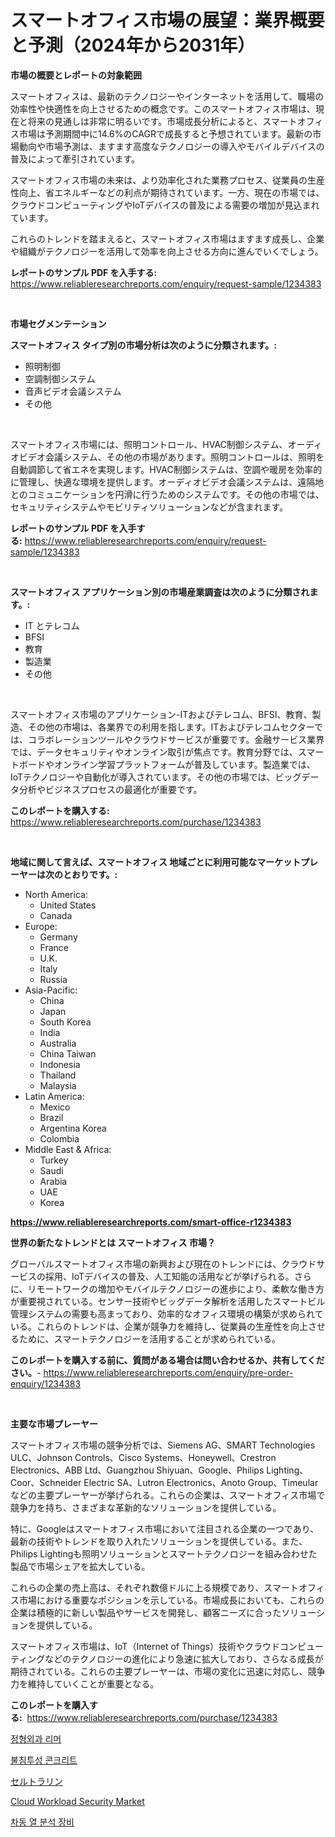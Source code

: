 <p><h1>スマートオフィス市場の展望：業界概要と予測（2024年から2031年）</h1></p><p><strong>市場の概要とレポートの対象範囲</strong></p>
<p><p>スマートオフィスは、最新のテクノロジーやインターネットを活用して、職場の効率性や快適性を向上させるための概念です。このスマートオフィス市場は、現在と将来の見通しは非常に明るいです。市場成長分析によると、スマートオフィス市場は予測期間中に14.6%のCAGRで成長すると予想されています。最新の市場動向や市場予測は、ますます高度なテクノロジーの導入やモバイルデバイスの普及によって牽引されています。</p><p>スマートオフィス市場の未来は、より効率化された業務プロセス、従業員の生産性向上、省エネルギーなどの利点が期待されています。一方、現在の市場では、クラウドコンピューティングやIoTデバイスの普及による需要の増加が見込まれています。</p><p>これらのトレンドを踏まえると、スマートオフィス市場はますます成長し、企業や組織がテクノロジーを活用して効率を向上させる方向に進んでいくでしょう。</p></p>
<p><strong>レポートのサンプル PDF を入手する:</strong> <a href="https://www.reliableresearchreports.com/enquiry/request-sample/1234383">https://www.reliableresearchreports.com/enquiry/request-sample/1234383</a></p>
<p>&nbsp;</p>
<p><strong>市場セグメンテーション</strong></p>
<p><strong>スマートオフィス タイプ別の市場分析は次のように分類されます。:</strong></p>
<p><ul><li>照明制御</li><li>空調制御システム</li><li>音声ビデオ会議システム</li><li>その他</li></ul></p>
<p>&nbsp;</p>
<p><p>スマートオフィス市場には、照明コントロール、HVAC制御システム、オーディオビデオ会議システム、その他の市場があります。照明コントロールは、照明を自動調節して省エネを実現します。HVAC制御システムは、空調や暖房を効率的に管理し、快適な環境を提供します。オーディオビデオ会議システムは、遠隔地とのコミュニケーションを円滑に行うためのシステムです。その他の市場では、セキュリティシステムやモビリティソリューションなどが含まれます。</p></p>
<p><strong>レポートのサンプル PDF を入手する:</strong>&nbsp;<a href="https://www.reliableresearchreports.com/enquiry/request-sample/1234383">https://www.reliableresearchreports.com/enquiry/request-sample/1234383</a></p>
<p>&nbsp;</p>
<p><strong> スマートオフィス アプリケーション別の市場産業調査は次のように分類されます。:</strong></p>
<p><ul><li>IT とテレコム</li><li>BFSI</li><li>教育</li><li>製造業</li><li>その他</li></ul></p>
<p>&nbsp;</p>
<p><p>スマートオフィス市場のアプリケーション-ITおよびテレコム、BFSI、教育、製造、その他の市場は、各業界での利用を指します。ITおよびテレコムセクターでは、コラボレーションツールやクラウドサービスが重要です。金融サービス業界では、データセキュリティやオンライン取引が焦点です。教育分野では、スマートボードやオンライン学習プラットフォームが普及しています。製造業では、IoTテクノロジーや自動化が導入されています。その他の市場では、ビッグデータ分析やビジネスプロセスの最適化が重要です。</p></p>
<p><strong>このレポートを購入する:</strong>&nbsp; <a href="https://www.reliableresearchreports.com/purchase/1234383">https://www.reliableresearchreports.com/purchase/1234383</a></p>
<p>&nbsp;</p>
<p><strong>地域に関して言えば、スマートオフィス 地域ごとに利用可能なマーケットプレーヤーは次のとおりです。:</strong></p>
<p><ul>
    <li>
        North America:
        <ul>
            <li>United States</li>
            <li>Canada</li>
        </ul>
    </li>
    <li>
        Europe:
        <ul>
            <li>Germany</li>
            <li>France</li>
            <li>U.K.</li>
            <li>Italy</li>
            <li>Russia</li>
        </ul>
    </li>
    <li>
        Asia-Pacific:
        <ul>
            <li>China</li>
            <li>Japan</li>
            <li>South Korea</li>
            <li>India</li>
            <li>Australia</li>
            <li>China Taiwan</li>
            <li>Indonesia</li>
            <li>Thailand</li>
            <li>Malaysia</li>
        </ul>
    </li>
    <li>
        Latin America:
        <ul>
            <li>Mexico</li>
            <li>Brazil</li>
            <li>Argentina Korea</li>
            <li>Colombia</li>
        </ul>
    </li>
    <li>
        Middle East & Africa:
        <ul>
            <li>Turkey</li>
            <li>Saudi</li>
            <li>Arabia</li>
            <li>UAE</li>
            <li>Korea</li>
        </ul>
    </li>
    </ul></p>
<p><strong><a href="https://www.reliableresearchreports.com/smart-office-r1234383">https://www.reliableresearchreports.com/smart-office-r1234383</a></strong>&nbsp;</p>
<p><strong>世界の新たなトレンドとは スマートオフィス 市場？</strong></p>
<p><p>グローバルスマートオフィス市場の新興および現在のトレンドには、クラウドサービスの採用、IoTデバイスの普及、人工知能の活用などが挙げられる。さらに、リモートワークの増加やモバイルテクノロジーの進歩により、柔軟な働き方が重要視されている。センサー技術やビッグデータ解析を活用したスマートビル管理システムの需要も高まっており、効率的なオフィス環境の構築が求められている。これらのトレンドは、企業が競争力を維持し、従業員の生産性を向上させるために、スマートテクノロジーを活用することが求められている。</p></p>
<p><strong>このレポートを購入する前に、質問がある場合は問い合わせるか、共有してください。</strong>- <a href="https://www.reliableresearchreports.com/enquiry/pre-order-enquiry/1234383">https://www.reliableresearchreports.com/enquiry/pre-order-enquiry/1234383</a></p>
<p>&nbsp;</p>
<p><strong>主要な市場プレーヤー</strong></p>
<p><p>スマートオフィス市場の競争分析では、Siemens AG、SMART Technologies ULC、Johnson Controls、Cisco Systems、Honeywell、Crestron Electronics、ABB Ltd、Guangzhou Shiyuan、Google、Philips Lighting、Coor、Schneider Electric SA、Lutron Electronics、Anoto Group、Timeularなどの主要プレーヤーが挙げられる。これらの企業は、スマートオフィス市場で競争力を持ち、さまざまな革新的なソリューションを提供している。</p><p>特に、Googleはスマートオフィス市場において注目される企業の一つであり、最新の技術やトレンドを取り入れたソリューションを提供している。また、Philips Lightingも照明ソリューションとスマートテクノロジーを組み合わせた製品で市場シェアを拡大している。</p><p>これらの企業の売上高は、それぞれ数億ドルに上る規模であり、スマートオフィス市場における重要なポジションを示している。市場成長においても、これらの企業は積極的に新しい製品やサービスを開発し、顧客ニーズに合ったソリューションを提供している。</p><p>スマートオフィス市場は、IoT（Internet of Things）技術やクラウドコンピューティングなどのテクノロジーの進化により急速に拡大しており、さらなる成長が期待されている。これらの主要プレーヤーは、市場の変化に迅速に対応し、競争力を維持していくことが重要となる。</p></p>
<p><strong>このレポートを購入する:</strong>&nbsp;&nbsp;<a href="https://www.reliableresearchreports.com/purchase/1234383">https://www.reliableresearchreports.com/purchase/1234383</a></p>
<p><p><a href="https://github.com/fredrickeglers/Market-Research-Report-List-1/blob/main/527206536379.md">정형외과 리머</a></p><p><a href="https://medium.com/@rowanmaggio/%EB%B6%88%EC%B9%A8%ED%88%AC-%EC%BD%98%ED%81%AC%EB%A6%AC%ED%8A%B8-%EC%8B%9C%EC%9E%A5-%EA%B2%BD%EC%9F%81-%EB%B6%84%EC%84%9D-%EC%8B%9C%EC%9E%A5-%EB%8F%99%ED%96%A5-%EB%B0%8F-2031%EB%85%84%EA%B9%8C%EC%A7%80%EC%9D%98-%EC%98%88%EC%B8%A1-ff370e75d269">불침투성 콘크리트</a></p><p><a href="https://medium.com/@jewelmohr96/%E3%82%BB%E3%83%AB%E3%83%88%E3%83%A9%E3%83%AA%E3%83%B3%E5%B8%82%E5%A0%B4%E8%A6%8F%E6%A8%A1%E3%81%AF-%E3%82%B0%E3%83%AD%E3%83%BC%E3%83%90%E3%83%AB%E7%94%A3%E6%A5%AD%E3%81%AB%E3%81%8A%E3%81%91%E3%82%8B%E6%9C%80%E8%89%AF%E3%81%AE%E3%83%9E%E3%83%BC%E3%82%B1%E3%83%86%E3%82%A3%E3%83%B3%E3%82%B0%E3%83%81%E3%83%A3%E3%83%8D%E3%83%AB%E3%82%92%E6%98%8E%E3%82%89%E3%81%8B%E3%81%AB%E3%81%97%E3%81%BE%E3%81%99-32e9e6f095de">セルトラリン</a></p><p><a href="https://github.com/Sherrillcrooksxa8i18ucf2m/Market-Research-Report-List-2/blob/main/cloud-workload-security-market.md">Cloud Workload Security Market</a></p><p><a href="https://medium.com/@rowanmaggio/%EC%97%B4%EB%B6%84%EC%84%9D%EC%9E%A5%EB%B9%84-%EC%8B%9C%EC%9E%A5-%EB%A9%94%ED%8A%B8%EB%A6%AD%EC%8A%A4-%EC%8B%9C%EC%9E%A5-%EC%A0%90%EC%9C%A0%EC%9C%A8-%ED%8A%B8%EB%A0%8C%EB%93%9C-%EB%B0%8F-%EC%84%B1%EC%9E%A5-%ED%8C%A8%ED%84%B4-%ED%95%B4%EB%8F%85-c71281d85841">차동 열 분석 장비</a></p></p>